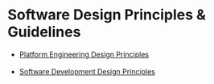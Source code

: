 # Software Design Principles &amp; Guidelines
- [Platform Engineering Design Principles](/DistributedSystemsDesignPrinciples/README.md)
<br><br>
- [Software Development Design Principles](/SoftwareDevelopmentDesignPatterns/README.md)

